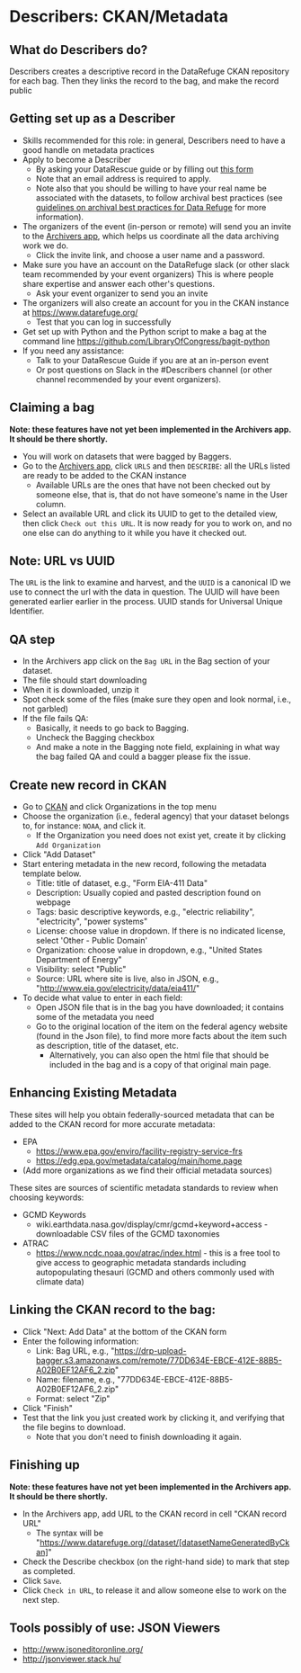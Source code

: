 # Describers: CKAN/Metadata

## What do Describers do?
Describers creates a descriptive record in the DataRefuge CKAN repository for each bag. Then they links the record to the bag, and make the record public

## Getting set up as a Describer
- Skills recommended for this role: in general, Describers need to have a good handle on metadata practices 
- Apply to become a Describer 
    - By asking your DataRescue guide or by filling out [this form](https://docs.google.com/a/temple.edu/forms/d/e/1FAIpQLSfh9YIFnDrc-Cuc0hTd-U37J3D8xw8K7VXmzWkPs6Y5Q0wfVg/viewform)
    - Note that an email address is required to apply.
    - Note also that you should be willing to have your real name be associated with the datasets, to follow archival best practices (see [guidelines on archival best practices for Data Refuge](http://www.ppehlab.org/blogposts/2017/2/1/data-refuge-rests-on-a-clear-chain-of-custody) for more information).
- The organizers of the event (in-person or remote) will send you an invite to the [Archivers app](http://www.archivers.space/), which helps us coordinate all the data archiving work we do.
	- Click the invite link, and choose a user name and a password.    
- Make sure you have an account on the DataRefuge slack (or other slack team recommended by your event organizers) This is where people share expertise and answer each other's questions.
	- Ask your event organizer to send you an invite 
- The organizers will also create an account for you in the CKAN instance at https://www.datarefuge.org/ 
  - Test that you can log in successfully
- Get set up with Python and the Python script to make a bag at the command line https://github.com/LibraryOfCongress/bagit-python
- If you need any assistance:
  - Talk to your DataRescue Guide if you are at an in-person event
  - Or post questions on Slack in the #Describers channel (or other channel recommended by your event organizers).     
      
## Claiming a bag
**Note: these features have not yet been implemented in the Archivers app. It should be there shortly.**
  - You will work on datasets that were bagged by Baggers. 
  - Go to the [Archivers app](http://www.archivers.space/), click `URLS` and then `DESCRIBE`: all the URLs listed are ready to be added to the CKAN instance
    - Available URLs are the ones that have not been checked out by someone else, that is, that do not have someone's name in the User column.
- Select an available URL and click its UUID to get to the detailed view, then click `Check out this URL`. It is now ready for you to work on, and no one else can do anything to it while you have it checked out. 

## Note: URL vs UUID
The `URL` is the link to examine and harvest, and the `UUID` is a canonical ID we use to connect the url with the data in question. The UUID will have been generated earlier earlier in the process. UUID stands for Universal Unique Identifier. 

## QA step 
- In the Archivers app click on the `Bag URL` in the Bag section of your dataset.   
- The file should start downloading
- When it is downloaded, unzip it 
- Spot check some of the files (make sure they open and look normal, i.e., not garbled)
- If the file fails QA:
  - Basically, it needs to go back to Bagging. 
  - Uncheck the Bagging checkbox
  - And make a note in the Bagging note field, explaining in what way the bag failed QA and could a bagger please fix the issue. 

## Create new record in CKAN
- Go to [CKAN](https://www.datarefuge.org/) and click Organizations in the top menu
- Choose the organization (i.e., federal agency) that your dataset belongs to, for instance: `NOAA`, and click it.
  - If the Organization you need does not exist yet, create it by clicking `Add Organization`
- Click "Add Dataset"
- Start entering metadata in the new record, following the metadata template below.  
  - Title: title of dataset, e.g., "Form EIA-411 Data"
  - Description: Usually copied and pasted description found on webpage
  - Tags: basic descriptive keywords, e.g., "electric reliability", "electricity", "power systems"
  - License:  choose value in dropdown. If there is no indicated license, select 'Other - Public Domain'
  - Organization: choose value in dropdown, e.g., "United States Department of Energy"
  - Visibility: select "Public"
  - Source: URL where site is live, also in JSON, e.g., "http://www.eia.gov/electricity/data/eia411/"
- To decide what value to enter in each field:
    - Open JSON file that is in the bag you have downloaded; it contains some of the metadata you need
    - Go to the original location of the item on the federal agency website (found in the Json file), to find more more facts about the item such as description, title of the dataset, etc. 
    	- Alternatively, you can also open the html file that should be included in the bag and is a copy of that original main page. 

## Enhancing Existing Metadata
These sites will help you obtain federally-sourced metadata that can be added to the CKAN record for more accurate metadata:
- EPA
	- https://www.epa.gov/enviro/facility-registry-service-frs
	- https://edg.epa.gov/metadata/catalog/main/home.page
- (Add more organizations as we find their official metadata sources)
	
These sites are sources of scientific metadata standards to review when choosing keywords:	
- GCMD Keywords
	- wiki.earthdata.nasa.gov/display/cmr/gcmd+keyword+access - downloadable CSV files of the GCMD taxonomies 
- ATRAC
	- https://www.ncdc.noaa.gov/atrac/index.html - this is a free tool to give access to geographic metadata standards including autopopulating thesauri (GCMD and others commonly used with climate data)

## Linking the CKAN record to the bag:
  - Click "Next: Add Data" at the bottom of the CKAN form
  - Enter the following information:
    - Link: Bag URL, e.g., "https://drp-upload-bagger.s3.amazonaws.com/remote/77DD634E-EBCE-412E-88B5-A02B0EF12AF6_2.zip"
    - Name: filename, e.g., "77DD634E-EBCE-412E-88B5-A02B0EF12AF6_2.zip"
    - Format: select "Zip"
  - Click "Finish"
  - Test that the link you just created work by clicking it, and verifying that the file begins to download. 
    - Note that you don't need to finish downloading it again.

## Finishing up
**Note: these features have not yet been implemented in the Archivers app. It should be there shortly.**
- In the Archivers app, add URL to the CKAN record in cell "CKAN record URL"
   - The syntax will be "https://www.datarefuge.org//dataset/[datasetNameGeneratedByCkan]"
- Check the Describe checkbox (on the right-hand side) to mark that step as completed. 
- Click `Save`.
- Click `Check in URL`, to release it and allow someone else to work on the next step. 

## Tools possibly of use: JSON Viewers
- http://www.jsoneditoronline.org/
- http://jsonviewer.stack.hu/


